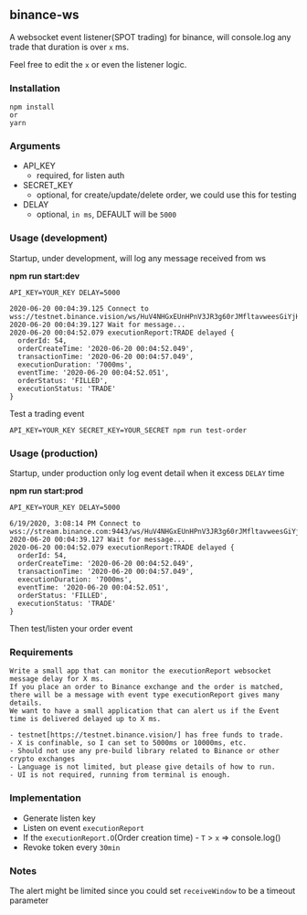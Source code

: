 ## binance-ws

A websocket event listener(SPOT trading) for binance, will console.log any trade that duration is over `x` ms.

Feel free to edit the `x` or even the listener logic.

### Installation

```
npm install
or
yarn
```

### Arguments

- API_KEY
  - required, for listen auth
- SECRET_KEY
  - optional, for create/update/delete order, we could use this for testing
- DELAY
  - optional, `in ms`, DEFAULT will be `5000`

### Usage (development)

Startup, under development, will log any message received from ws

**npm run start:dev**

```
API_KEY=YOUR_KEY DELAY=5000 
 
2020-06-20 00:04:39.125 Connect to wss://testnet.binance.vision/ws/HuV4NHGxEUnHPnV3JR3g60rJMfltavweesGiYjHaWi2OOKinHHrcZfcnVi2p
2020-06-20 00:04:39.127 Wait for message...
2020-06-20 00:04:52.079 executionReport:TRADE delayed {
  orderId: 54,
  orderCreateTime: '2020-06-20 00:04:52.049',
  transactionTime: '2020-06-20 00:04:57.049',
  executionDuration: '7000ms',
  eventTime: '2020-06-20 00:04:52.051',
  orderStatus: 'FILLED',
  executionStatus: 'TRADE'
}
```

Test a trading event

```
API_KEY=YOUR_KEY SECRET_KEY=YOUR_SECRET npm run test-order
```

### Usage (production)

Startup, under production only log event detail when it excess `DELAY` time

**npm run start:prod**

```
API_KEY=YOUR_KEY DELAY=5000 

6/19/2020, 3:08:14 PM Connect to wss://stream.binance.com:9443/ws/HuV4NHGxEUnHPnV3JR3g60rJMfltavweesGiYjHaWi2OOKinHHrcZfcnVi2p
2020-06-20 00:04:39.127 Wait for message...
2020-06-20 00:04:52.079 executionReport:TRADE delayed {
  orderId: 54,
  orderCreateTime: '2020-06-20 00:04:52.049',
  transactionTime: '2020-06-20 00:04:57.049',
  executionDuration: '7000ms',
  eventTime: '2020-06-20 00:04:52.051',
  orderStatus: 'FILLED',
  executionStatus: 'TRADE'
}
```

Then test/listen your order event

### Requirements

```
Write a small app that can monitor the executionReport websocket message delay for X ms.
If you place an order to Binance exchange and the order is matched,
there will be a message with event type executionReport gives many details.
We want to have a small application that can alert us if the Event time is delivered delayed up to X ms.
```

```
- testnet[https://testnet.binance.vision/] has free funds to trade.
- X is confinable, so I can set to 5000ms or 10000ms, etc.
- Should not use any pre-build library related to Binance or other crypto exchanges
- Language is not limited, but please give details of how to run.
- UI is not required, running from terminal is enough.
```



### Implementation

- Generate listen key
- Listen on event `executionReport`
- If the `executionReport.O`(Order creation time) - `T` > `x` => console.log()
- Revoke token every `30min`

### Notes

The alert might be limited since you could set `receiveWindow` to be a timeout parameter
